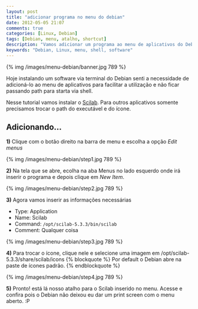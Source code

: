 ```yaml
---
layout: post
title: "adicionar programa no menu do debian"
date: 2012-05-05 21:07
comments: true
categories: [Linux, Debian]
tags: [Debian, menu, atalho, shortcut]
description: "Vamos adicionar um programa ao menu de aplicativos do Debian para facilitar a utilização e não ficar passando path para starta via shell."
keywords: "Debian, Linux, menu, shell, software"
---
```

{% img /images/menu-debian/banner.jpg 789 %}
<p>
Hoje instalando um software via terminal do Debian senti a necessidade de adicioná-lo ao menu de aplicativos para facilitar a utilização e não  ficar passando path para starta via shell.
</p>

<p>
Nesse tutorial vamos instalar o <a href="http://www.scilab.org/">Scilab</a>. Para outros aplicativos somente precisamos trocar o path do executável e do ícone.
</p>
<!-- more -->

<h2>Adicionando…</h2>
<p>
<b>1)</b> Clique com o botão direito na barra de menu e escolha a opção <em>Edit menus</em>
</p>
{% img /images/menu-debian/step1.jpg 789 %}

<p>
<b>2)</b> Na tela que se abre, ecolha na aba Menus no lado esquerdo onde irá inserir o programa e depois clique em <em>New Item</em>.
</p>
{% img /images/menu-debian/step2.jpg 789 %}
<p>
<b>3)</b> Agora vamos inserir as informações necessárias
</p>
<ul>
	<li>Type:          Application</li>
	<li>Name:          Scilab</li>
	<li>Command:  <code>/opt/scilab-5.3.3/bin/scilab</code></li>
	<li>Comment:  Qualquer coisa</li>
</ul>
{% img /images/menu-debian/step3.jpg 789 %}
<p>
<b>4)</b> Para trocar o ícone, clique nele e selecione uma imagem em  /opt/scilab-5.3.3/share/scilab/icons
{% blockquote %}
Por default o Debian abre na paste de ícones padrão.
{% endblockquote %}
</p>
{% img /images/menu-debian/step4.jpg 789 %}
<p>
<b>5)</b> Pronto! está lá nosso atalho para o Scilab inserido no menu. Acesse e confira pois o Debian não deixou eu dar um print screen com o menu aberto. :P
</p>

